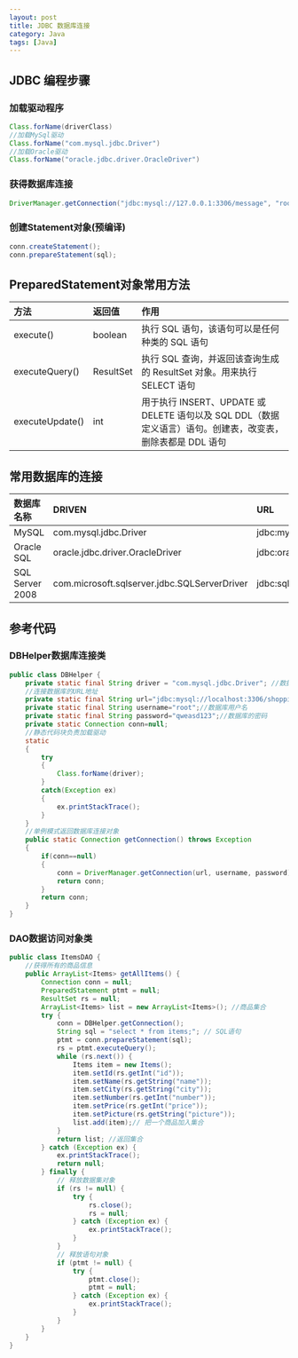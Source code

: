 ```yaml
---
layout: post
title: JDBC 数据库连接
category: Java
tags: [Java]
---
```



## JDBC 编程步骤

### 加载驱动程序

```java
Class.forName(driverClass)
//加载MySql驱动
Class.forName("com.mysql.jdbc.Driver")
//加载Oracle驱动
Class.forName("oracle.jdbc.driver.OracleDriver")
```

### 获得数据库连接

```java
DriverManager.getConnection("jdbc:mysql://127.0.0.1:3306/message", "root", "qweasd123");
```

### 创建Statement对象(预编译)

```java
conn.createStatement();
conn.prepareStatement(sql);
```

## PreparedStatement对象常用方法

| 方法              | 返回值       | 作用                                       |
| :-------------- | :-------- | :--------------------------------------- |
| execute()       | boolean   | 执行 SQL 语句，该语句可以是任何种类的 SQL 语句             |
| executeQuery()  | ResultSet | 执行 SQL 查询，并返回该查询生成的 ResultSet 对象。用来执行SELECT 语句 |
| executeUpdate() | int       | 用于执行 INSERT、UPDATE 或 DELETE 语句以及 SQL DDL（数据定义语言）语句。创建表，改变表，删除表都是 DDL 语句 |

## 常用数据库的连接

| 数据库名称           | DRIVEN                                   | URL                                      |
| :-------------- | :--------------------------------------- | :--------------------------------------- |
| MySQL           | com.mysql.jdbc.Driver                    | jdbc:mysql://localhost:3306/DBname       |
| Oracle SQL      | oracle.jdbc.driver.OracleDriver          | jdbc:oracle:thin:@localhost:1521:DBname  |
| SQL Server 2008 | com.microsoft.sqlserver.jdbc.SQLServerDriver | jdbc:sqlserver://localhost:1433;DataBaseName=DBname |

## 参考代码

### DBHelper数据库连接类

```java
public class DBHelper {
    private static final String driver = "com.mysql.jdbc.Driver"; //数据库驱动
    //连接数据库的URL地址
    private static final String url="jdbc:mysql://localhost:3306/shopping?useUnicode=true&characterEncoding=UTF-8";
    private static final String username="root";//数据库用户名
    private static final String password="qweasd123";//数据库的密码
    private static Connection conn=null;
    //静态代码块负责加载驱动
    static
    {
        try
        {
            Class.forName(driver);
        }
        catch(Exception ex)
        {
            ex.printStackTrace();
        }
    }
    //单例模式返回数据库连接对象
    public static Connection getConnection() throws Exception
    {
        if(conn==null)
        {
            conn = DriverManager.getConnection(url, username, password);
            return conn;
        }
        return conn;
    }
}
```

### DAO数据访问对象类

```java
public class ItemsDAO {
    //获得所有的商品信息
    public ArrayList<Items> getAllItems() {
        Connection conn = null;
        PreparedStatement ptmt = null;
        ResultSet rs = null;
        ArrayList<Items> list = new ArrayList<Items>(); //商品集合
        try {
            conn = DBHelper.getConnection();
            String sql = "select * from items;"; // SQL语句
            ptmt = conn.prepareStatement(sql);
            rs = ptmt.executeQuery();
            while (rs.next()) {
                Items item = new Items();   
                item.setId(rs.getInt("id"));
                item.setName(rs.getString("name"));
                item.setCity(rs.getString("city"));
                item.setNumber(rs.getInt("number"));
                item.setPrice(rs.getInt("price"));
                item.setPicture(rs.getString("picture"));
                list.add(item);// 把一个商品加入集合
            }
            return list; //返回集合
        } catch (Exception ex) {
            ex.printStackTrace();
            return null;
        } finally {
            // 释放数据集对象
            if (rs != null) {
                try {
                    rs.close();
                    rs = null;
                } catch (Exception ex) {
                    ex.printStackTrace();
                }
            }
            // 释放语句对象
            if (ptmt != null) {
                try {
                    ptmt.close();
                    ptmt = null;
                } catch (Exception ex) {
                    ex.printStackTrace();
                }
            }
        }
    }
}
```
